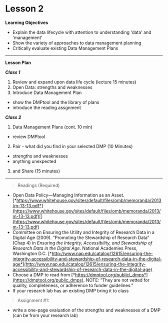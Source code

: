 Lesson 2
========

**Learning Objectives**
- Explain the data lifecycle with attention to understanding 'data' and 'management'
- Show the variety of approaches to data management planning
- Critically evaluate existing Data Management Plans

---

**Lesson Plan**

*__Class 1__*  

1. Review and expand upon data life cycle (lecture 15 minutes) 
2. Open Data: strengths and weaknesses 
3. Introduce Data Management Plan 
  - show the DMPtool and the library of plans
  - introduce the reading assgnment

*__Class 2__*  

1. Data Management Plans (cont. 10 min)  
  - review DMPtool
2. Pair - what did you find in your selected DMP (10 Minutes)
  - strengths and weaknesses
  - anything unexpected
3. and Share (15 minutes)

---

> Readings (Required)

-   Open Data Policy—Managing Information as an Asset. [*https://www.whitehouse.gov/sites/default/files/omb/memoranda/2013/m-13-13.pdf*](https://www.whitehouse.gov/sites/default/files/omb/memoranda/2013/m-13-13.pdf)[](https://www.whitehouse.gov/sites/default/files/omb/memoranda/2013/m-13-13.pdf)
-   Committee on Ensuring the Utility and Integrity of Research Data in a Digital Age (2009). “Promoting the Stewardship of Research Data” (Chap 4) in *Ensuring the Integrity, Accessibility, and Stewardship of Research Data in the Digital Age*. National Academies Press, Washington D.C. [*http://www.nap.edu/catalog/12615/ensuring-the-integrity-accessibility-and-stewardship-of-research-data-in-the-digital-age*](http://www.nap.edu/catalog/12615/ensuring-the-integrity-accessibility-and-stewardship-of-research-data-in-the-digital-age)
-   Choose a DMP to read from [*https://dmptool.org/public\_dmps*](https://dmptool.org/public_dmps). NOTE: “They are not vetted for quality, completeness, or adherence to funder guidelines.”
-   If your research lab has an existing DMP bring it to class

> Assignment \#1: 

- write a one-page evaluation of the strengths and weaknesses of a DMP (can be from your research lab)

